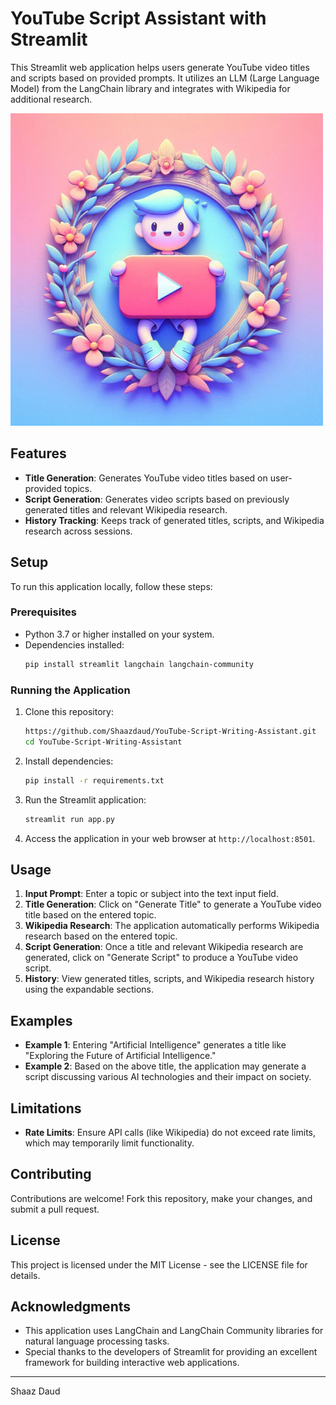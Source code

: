 # YouTube Script Assistant with Streamlit

This Streamlit web application helps users generate YouTube video titles and scripts based on provided prompts. It utilizes an LLM (Large Language Model) from the LangChain library and integrates with Wikipedia for additional research.

![YouTube Script Assistant](./Youtube.png)

## Features

- **Title Generation**: Generates YouTube video titles based on user-provided topics.
- **Script Generation**: Generates video scripts based on previously generated titles and relevant Wikipedia research.
- **History Tracking**: Keeps track of generated titles, scripts, and Wikipedia research across sessions.

## Setup

To run this application locally, follow these steps:

### Prerequisites

- Python 3.7 or higher installed on your system.
- Dependencies installed:
  ```bash
  pip install streamlit langchain langchain-community
  ```

### Running the Application

1. Clone this repository:
   ```bash
   https://github.com/Shaazdaud/YouTube-Script-Writing-Assistant.git
   cd YouTube-Script-Writing-Assistant
   ```

2. Install dependencies:
   ```bash
   pip install -r requirements.txt
   ```

3. Run the Streamlit application:
   ```bash
   streamlit run app.py
   ```

4. Access the application in your web browser at `http://localhost:8501`.

## Usage

1. **Input Prompt**: Enter a topic or subject into the text input field.
2. **Title Generation**: Click on "Generate Title" to generate a YouTube video title based on the entered topic.
3. **Wikipedia Research**: The application automatically performs Wikipedia research based on the entered topic.
4. **Script Generation**: Once a title and relevant Wikipedia research are generated, click on "Generate Script" to produce a YouTube video script.
5. **History**: View generated titles, scripts, and Wikipedia research history using the expandable sections.

## Examples

- **Example 1**: Entering "Artificial Intelligence" generates a title like "Exploring the Future of Artificial Intelligence."
- **Example 2**: Based on the above title, the application may generate a script discussing various AI technologies and their impact on society.

## Limitations

- **Rate Limits**: Ensure API calls (like Wikipedia) do not exceed rate limits, which may temporarily limit functionality.

## Contributing

Contributions are welcome! Fork this repository, make your changes, and submit a pull request.

## License

This project is licensed under the MIT License - see the LICENSE file for details.

## Acknowledgments

- This application uses LangChain and LangChain Community libraries for natural language processing tasks.
- Special thanks to the developers of Streamlit for providing an excellent framework for building interactive web applications.

---

Shaaz Daud